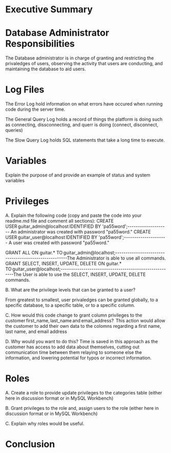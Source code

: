# Executive Summary

# Database Administrator Responsibilities

The Database administrator is in charge of granting and restricting the privaledges of users, observing the activity that users are conducting, and maintaining the database to aid users.

# Log Files
 The Error Log hold information on what errors have occured when running code during the server time.

The General Query Log holds a record of things the platform is doing such as connecting, dissconnecting, and querr is doing (connect, disconnect, queries)

The Slow Query Log holds SQL statements that take a long time to execute.
 
# Variables
 Explain the purpose of and provide an example of status and system variables


# Privileges


A. Explain the following code (copy and paste the code into your readme.md file and comment all sections):
CREATE USER guitar_admin@localhost IDENTIFIED BY 'pa55word';-------------------- An administrator was created with password "pa55word."
CREATE USER guitar_user@localhost IDENTIFIED BY 'pa55word';--------------------- A user was created with password "pa55word."

GRANT ALL
ON guitar.* 
TO guitar_admin@localhost;------------------------------------------------------The Administrator is able to use all commands.
GRANT SELECT, INSERT, UPDATE, DELETE
ON guitar.*
TO guitar_user@localhost;-------------------------------------------------------The User is able to use the SELECT, INSERT, UPDATE, DELETE commands.

B. What are the privilege levels that can be granted to a user?

  From greatest to smallest, user privaledges can be granted globally, to a specific database, to a specific table, or to a specific column.


C. How would this code change to grant column privileges to the
customer first_name, last_name and email_address? 
  This action would allow the customer to add their own data to the colomns regarding a first name, last name, and email address 

D. Why would you want to do this?
  Time is saved in this approach as the customer has access to add data about themselves, cutting out communication time between them relaying to someone else the information, and lowering potential for typos or incorrect information.

# Roles
 A. Create a role to provide update privileges to the categories table (either here in discussion format or in MySQL
Workbench)

 B. Grant privileges to the role and, assign users to the role (either here in discussion format or in MySQL
Workbench)

 C. Explain why roles would be useful.

# Conclusion 

